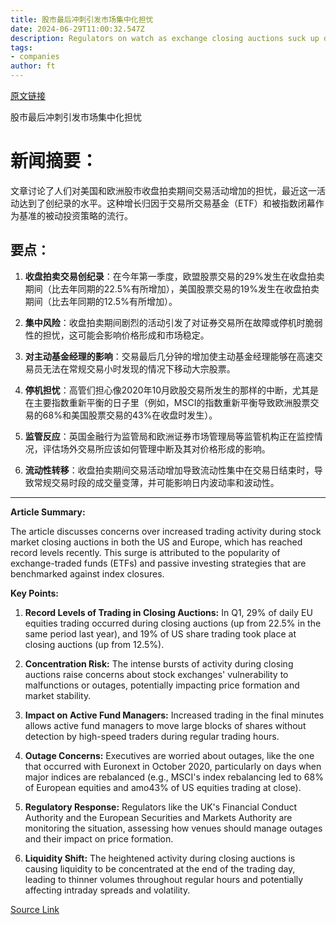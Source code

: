 ```yaml
---
title: 股市最后冲刺引发市场集中化担忧
date: 2024-06-29T11:00:32.547Z
description: Regulators on watch as exchange closing auctions suck up daily share trading volumes
tags: 
- companies
author: ft
---
```


[原文链接](https://ft.com/content/a4e55388-0924-4243-882b-c93ce5e0b993)

股市最后冲刺引发市场集中化担忧

# 新闻摘要：

文章讨论了人们对美国和欧洲股市收盘拍卖期间交易活动增加的担忧，最近这一活动达到了创纪录的水平。这种增长归因于交易所交易基金（ETF）和被指数闭幕作为基准的被动投资策略的流行。

## 要点：

1. **收盘拍卖交易创纪录**：在今年第一季度，欧盟股票交易的29%发生在收盘拍卖期间（比去年同期的22.5%有所增加），美国股票交易的19%发生在收盘拍卖期间（比去年同期的12.5%有所增加）。

2. **集中风险**：收盘拍卖期间剧烈的活动引发了对证券交易所在故障或停机时脆弱性的担忧，这可能会影响价格形成和市场稳定。

3. **对主动基金经理的影响**：交易最后几分钟的增加使主动基金经理能够在高速交易员无法在常规交易小时发现的情况下移动大宗股票。

4. **停机担忧**：高管们担心像2020年10月欧股交易所发生的那样的中断，尤其是在主要指数重新平衡的日子里（例如，MSCI的指数重新平衡导致欧洲股票交易的68%和美国股票交易的43%在收盘时发生）。

5. **监管反应**：英国金融行为监管局和欧洲证券市场管理局等监管机构正在监控情况，评估场外交易所应该如何管理中断及其对价格形成的影响。

6. **流动性转移**：收盘拍卖期间交易活动增加导致流动性集中在交易日结束时，导致常规交易时段的成交量变薄，并可能影响日内波动率和波动性。

---

 **Article Summary:**

The article discusses concerns over increased trading activity during stock market closing auctions in both the US and Europe, which has reached record levels recently. This surge is attributed to the popularity of exchange-traded funds (ETFs) and passive investing strategies that are benchmarked against index closures.

**Key Points:**

1. **Record Levels of Trading in Closing Auctions:** In Q1, 29% of daily EU equities trading occurred during closing auctions (up from 22.5% in the same period last year), and 19% of US share trading took place at closing auctions (up from 12.5%).

2. **Concentration Risk:** The intense bursts of activity during closing auctions raise concerns about stock exchanges' vulnerability to malfunctions or outages, potentially impacting price formation and market stability.

3. **Impact on Active Fund Managers:** Increased trading in the final minutes allows active fund managers to move large blocks of shares without detection by high-speed traders during regular trading hours.

4. **Outage Concerns:** Executives are worried about outages, like the one that occurred with Euronext in October 2020, particularly on days when major indices are rebalanced (e.g., MSCI's index rebalancing led to 68% of European equities and amo43% of US equities trading at close).

5. **Regulatory Response:** Regulators like the UK's Financial Conduct Authority and the European Securities and Markets Authority are monitoring the situation, assessing how venues should manage outages and their impact on price formation.

6. **Liquidity Shift:** The heightened activity during closing auctions is causing liquidity to be concentrated at the end of the trading day, leading to thinner volumes throughout regular hours and potentially affecting intraday spreads and volatility.

[Source Link](https://ft.com/content/a4e55388-0924-4243-882b-c93ce5e0b993)

